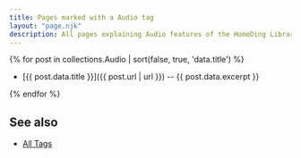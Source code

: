 ```yaml
---
title: Pages marked with a Audio tag
layout: "page.njk"
description: All pages explaining Audio features of the HomeDing Library.
---
```


{% for post in collections.Audio | sort(false, true, 'data.title')  %}

* [{{ post.data.title }}]({{ post.url | url }}) -- {{ post.data.excerpt }}

{% endfor %}


## See also

* [All Tags](/tag/index.md)
